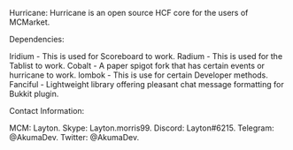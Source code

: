 Hurricane:
Hurricane is an open source HCF core for the users of MCMarket.



Dependencies:



Iridium - This is used for Scoreboard to work.
Radium - This is used for the Tablist to work.
Cobalt - A paper spigot fork that has certain events or hurricane to work.
lombok - This is use for certain Developer methods.
Fanciful - Lightweight library offering pleasant chat message formatting for Bukkit plugin.



Contact Information:



MCM: Layton.
Skype: Layton.morris99.
Discord: Layton#6215.
Telegram: @AkumaDev.
Twitter: @AkumaDev.
